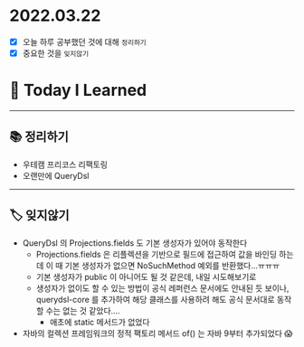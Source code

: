# 2022.03.22

- [x]  오늘 하루 공부했던 것에 대해 `정리하기`
- [x]  중요한 것을 `잊지않기`

# 🚩 Today I Learned

---

## 📚 정리하기

- 우테캠 프리코스 리팩토링
- 오랜만에 QueryDsl

---

## 🏷 잊지않기

- QueryDsl 의 Projections.fields 도 기본 생성자가 있어야 동작한다
    - Projections.fields 은 리플렉션을 기반으로 필드에 접근하여 값을 바인딩 하는데 이 때 기본 생성자가 없으면 NoSuchMethod 예외를 반환했다...ㅠㅠㅠ
    - 기본 생성자가 public 이 아니어도 될 것 같은데, 내일 시도해보기로
    - 생성자가 없이도 할 수 있는 방법이 공식 레퍼런스 문서에도 안내된 듯 보이나, querydsl-core 를 추가하여 해당 클래스를 사용하려 해도 공식 문서대로 동작할 수는 없는 것 같았다....
        - 애초에 static 메서드가 없었다
- 자바의 컬렉션 프레임워크의 정적 팩토리 메서드 of() 는 자바 9부터 추가되었다 😱